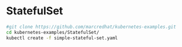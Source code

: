 
# StatefulSet

```bash
#git clone https://github.com/marcredhat/kubernetes-examples.git
cd kubernetes-examples/StatefulSet/
kubectl create -f simple-stateful-set.yaml
```

